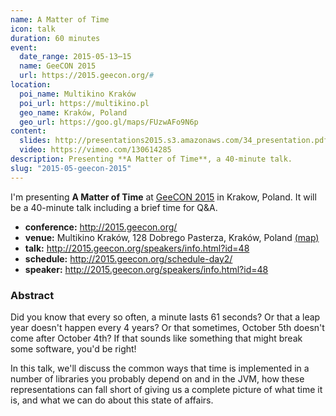 ```yaml
---
name: A Matter of Time
icon: talk
duration: 60 minutes
event:
  date_range: 2015-05-13⋯15
  name: GeeCON 2015
  url: https://2015.geecon.org/#
location:
  poi_name: Multikino Kraków
  poi_url: https://multikino.pl
  geo_name: Kraków, Poland
  geo_url: https://goo.gl/maps/FUzwAFo9N6p
content:
  slides: http://presentations2015.s3.amazonaws.com/34_presentation.pdf
  video: https://vimeo.com/130614285
description: Presenting **A Matter of Time**, a 40-minute talk.
slug: "2015-05-geecon-2015"
---
```


I'm presenting **A Matter of Time** at [GeeCON 2015](http://2015.geecon.org/) in Krakow, Poland. It will be a 40-minute talk including a brief time for Q&A.

* **conference:** <http://2015.geecon.org/>
* **venue:** Multikino Kraków, 128 Dobrego Pasterza, Kraków, Poland [(map)](goo.gl/I5S1DH)
* **talk:** <http://2015.geecon.org/speakers/info.html?id=48>
* **schedule:** <http://2015.geecon.org/schedule-day2/>
* **speaker:** <http://2015.geecon.org/speakers/info.html?id=48>

### Abstract

Did you know that every so often, a minute lasts 61 seconds? Or that a leap year doesn't happen every 4 years? Or that sometimes, October 5th doesn't come after October 4th? If that sounds like something that might break some software, you'd be right!

In this talk, we'll discuss the common ways that time is implemented in a number of libraries you probably depend on and in the JVM, how these representations can fall short of giving us a complete picture of what time it is, and what we can do about this state of affairs.
